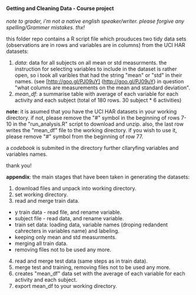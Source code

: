 #### Getting and Cleaning Data - Course project
*note to grader, i'm not a native english speaker/writer. please forgive any spelling/Grammer mistakes. thx!*


this folder repo contains a R script file which prouduces two tidy data sets (observations are in rows and variables are in columns) from the UCI HAR datasets:
  1. *data*: data for all subjects on all mean or std measurments. the instruction for selecting variables to include in the dataset is rather open, so i took all varibles that had the string "mean" or "std" in their names. (see [http://goo.gl/PJ09uY] (http://goo.gl/PJ09uY) in question "what columns are measurements on the mean and standard deviation".  
  2. *mean_df*: a summarise table with average of each variable for each activity and each subject (total of 180 rows.
30 subject * 6 activities)

**note**: it is asumed that you have the UCI HAR datasets in your working directory. if not, please remove the "#" symbol
in the beginning of rows 7-10 in the "run_analysis.R" script to download and unzip. also, the last row writes the      "mean_df" file to the working directory. if you wish to use it, please remove "#" symbol from the beginning of row 77.

a *codebook* is submited in the directory further cllaryfing variables and variables names.

thank you!

**appendix**: the main stages that have been taken in generating the datasets:

1. download files and unpack into working directory.
2. set working directory.
3. read and merge train data.
  * y train data - read file, and rename variable.
  * subject file - read data, and rename variable.
  * train set data: loading data, variable names (droping redandent cahrecters in variables name) and labeling.
  * keeping only mean and std measurments.
  * merging all train data.
  * removing files not to be used any more.
4. read and merge test data (same steps as in train data).
5. merge test and training, removing files not to be used any more.
6. creates "mean_df" data set with the average of each variable for each activity and each subject.
7. export mean_df to your working directory.
